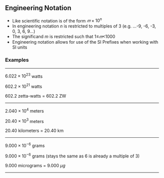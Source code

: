 ## Engineering Notation

 * Like scientific notation is of the form $𝑚 \times 10^{n}$
 * In engineering notation $n$ is restricted to multiples of 3 (e.g. ...-9, -6, -3, 0, 3, 6, 9...)
 * The significand $m$ is restricted such that 1≤$𝑚$<1000
 * Engineering notation allows for use of the SI Prefixes when working with SI units

### Examples

---

$6.022 \times 10^{23}$  watts 

$602.2 \times 10^{21}$ watts 

$602.2$ zetta-watts  = $602.2$ ZW

---

$2.040 \times 10^4$ meters 

$20.40 \times 10^3$ meters

$20.40$ kilometers = $20.40$ km

---

$9.000 \times 10^{−6}$ grams 

$9.000 \times 10^{−6}$ grams (stays the same as 6 is already a multiple of 3)

$9.000$ micrograms = $9.000 \ \mu g$

---
